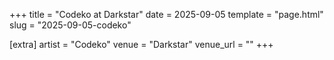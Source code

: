 +++
title = "Codeko at Darkstar"
date = 2025-09-05
template = "page.html"
slug = "2025-09-05-codeko"

[extra]
artist = "Codeko"
venue = "Darkstar"
venue_url = ""
+++
